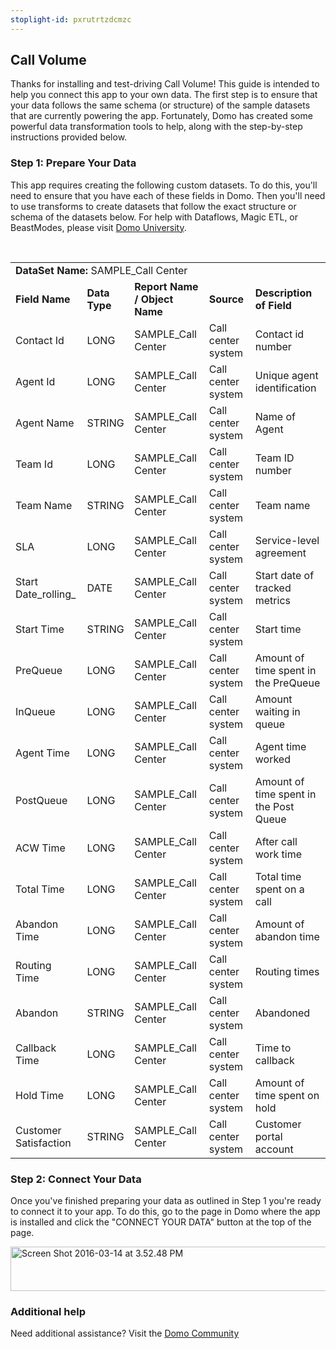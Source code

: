 ```yaml
---
stoplight-id: pxrutrtzdcmzc
---
```


<div class="col-md-12 content-panel">
                <h2>Call Volume</h2>
                <p></p><p>Thanks for installing and test-driving <span id="title">Call Volume</span>! This guide is intended to help you connect this app to your own data. The first step is to ensure that your data follows the same schema (or structure) of the sample datasets that are currently powering the app. Fortunately, Domo has created some powerful data transformation tools to help, along with the step-by-step instructions provided below.</p><div class="doc-row" id="Step%201:%20Identify%20Required%20Data%20Fields"><h3 class="doc-row-title">Step 1: Prepare Your Data</h3><div class="small-pad-bottom"><p>This app requires creating the following custom datasets. To do this, you'll need to ensure that you have each of these fields in Domo. Then you'll need to use transforms to create datasets that follow the exact structure or schema of the datasets below. For help with Dataflows, Magic ETL, or BeastModes, please visit <a href="https://university.domo.com/" target="_blank">Domo University</a>.</p></div>
                <br>
                <div id="custom-data-container"><table id="SAMPLE_Call-Center"><tbody><tr><td colspan="6"><strong>DataSet Name:</strong> <span class="value">SAMPLE_Call Center</span></td></tr><!--tr>    <td colspan="6"></td></tr--><tr><td><strong>Field Name</strong></td><td><strong>Data Type</strong></td><td><strong>Report Name / Object Name</strong></td><td><strong>Source </strong></td><td colspan="2"><strong>Description of Field</strong></td></tr><tr><td>Contact Id</td><td>LONG</td><td>SAMPLE_Call Center</td><td>Call center system</td><td colspan="2">Contact id number</td></tr><tr><td>Agent Id</td><td>LONG</td><td>SAMPLE_Call Center</td><td>Call center system</td><td colspan="2">Unique agent identification</td></tr><tr><td>Agent Name</td><td>STRING</td><td>SAMPLE_Call Center</td><td>Call center system</td><td colspan="2">Name of Agent</td></tr><tr><td>Team Id</td><td>LONG</td><td>SAMPLE_Call Center</td><td>Call center system</td><td colspan="2">Team ID number</td></tr><tr><td>Team Name</td><td>STRING</td><td>SAMPLE_Call Center</td><td>Call center system</td><td colspan="2">Team name</td></tr><tr><td>SLA</td><td>LONG</td><td>SAMPLE_Call Center</td><td>Call center system</td><td colspan="2">Service-level agreement</td></tr><tr><td>Start Date_rolling_</td><td>DATE</td><td>SAMPLE_Call Center</td><td>Call center system</td><td colspan="2">Start date of tracked metrics </td></tr><tr><td>Start Time</td><td>STRING</td><td>SAMPLE_Call Center</td><td>Call center system</td><td colspan="2">Start time</td></tr><tr><td>PreQueue</td><td>LONG</td><td>SAMPLE_Call Center</td><td>Call center system</td><td colspan="2">Amount of time spent in the PreQueue</td></tr><tr><td>InQueue</td><td>LONG</td><td>SAMPLE_Call Center</td><td>Call center system</td><td colspan="2">Amount waiting in queue</td></tr><tr><td>Agent Time</td><td>LONG</td><td>SAMPLE_Call Center</td><td>Call center system</td><td colspan="2">Agent time worked</td></tr><tr><td>PostQueue</td><td>LONG</td><td>SAMPLE_Call Center</td><td>Call center system</td><td colspan="2">Amount of time spent in the Post Queue</td></tr><tr><td>ACW Time</td><td>LONG</td><td>SAMPLE_Call Center</td><td>Call center system</td><td colspan="2">After call work time</td></tr><tr><td>Total Time</td><td>LONG</td><td>SAMPLE_Call Center</td><td>Call center system</td><td colspan="2">Total time spent on a call</td></tr><tr><td>Abandon Time</td><td>LONG</td><td>SAMPLE_Call Center</td><td>Call center system</td><td colspan="2">Amount of abandon time</td></tr><tr><td>Routing Time</td><td>LONG</td><td>SAMPLE_Call Center</td><td>Call center system</td><td colspan="2">Routing times</td></tr><tr><td>Abandon</td><td>STRING</td><td>SAMPLE_Call Center</td><td>Call center system</td><td colspan="2">Abandoned</td></tr><tr><td>Callback Time</td><td>LONG</td><td>SAMPLE_Call Center</td><td>Call center system</td><td colspan="2">Time to callback</td></tr><tr><td>Hold Time</td><td>LONG</td><td>SAMPLE_Call Center</td><td>Call center system</td><td colspan="2">Amount of time spent on hold</td></tr><tr><td>Customer Satisfaction</td><td>STRING</td><td>SAMPLE_Call Center</td><td>Call center system</td><td colspan="2">Customer portal account</td></tr></tbody></table><div class="doc-row medium-pad-top">
                <h3 class="doc-row-title">Step 2: Connect Your Data</h3>
                <div class="small-pad-bottom">
                    <p>Once you've finished preparing your data as outlined in Step 1 you're ready to connect it to your app. To do this, go to the page in Domo where the app is installed and click the "CONNECT YOUR DATA" button at the top of the page.</p>
                    <p class="small-pad">
                    <img class="alignnone size-full wp-image-1207" src="https://s3.amazonaws.com/development.domo.com/wp-content/uploads/2016/03/14155707/Screen-Shot-2016-03-14-at-3.52.48-PM1.png" alt="Screen Shot 2016-03-14 at 3.52.48 PM" width="1158" height="71">
                    </p>
                    <div id="ooyalaplayer-IyYTc1MjE61NwLdtrxXvZuhH-dSGbWnR" class="ooyalaplayer"></div>
                    <script>
                        OO.ready(function() {
                            OO.Player.create("ooyalaplayer-IyYTc1MjE61NwLdtrxXvZuhH-dSGbWnR", "IyYTc1MjE61NwLdtrxXvZuhH-dSGbWnR", {
                                height: 380
                            });
                        });
                    </script>
                </div>
                <h3 class="doc-row-title">Additional help</h3>
                <div class="small-pad-bottom">
                    <p>Need additional assistance? Visit the <a href="https://dojo.domo.com">Domo Community</a></p>
                </div>
            </div></div></div><p></p>            </div>